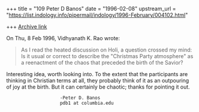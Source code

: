 +++
title = "109 Peter D Banos"
date = "1996-02-08"
upstream_url = "https://list.indology.info/pipermail/indology/1996-February/004102.html"

+++
[Archive link](https://list.indology.info/pipermail/indology/1996-February/004102.html)

On Thu, 8 Feb 1996, Vidhyanath K. Rao wrote:

> As I read the heated discussion on Holi, a question crossed my mind:
> Is it usual or correct to describe the "Christmas Party atmosphere"
> as a reenactment of the chaos that preceded the birth of the Savior?

Interesting idea, worth looking into.
To the extent that the participants are thinking in Christian terms at 
all, they probably think of it as an outpouring of joy at the birth.
But it can certainly be chaotic; thanks for pointing it out. 

						-Peter D. Banos
						pdb1 at columbia.edu




